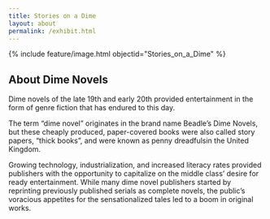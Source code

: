 ```yaml
---
title: Stories on a Dime
layout: about
permalink: /exhibit.html
---
```

{% include feature/image.html objectid="Stories_on_a_Dime" %}
## About Dime Novels

Dime novels of the late 19th and early 20th provided entertainment in the form of genre fiction that has endured to this day.

The term “dime novel” originates in the brand name Beadle’s Dime Novels, but these cheaply produced, paper-covered books were also called story papers, “thick books”, and were known as penny dreadfulsin the United Kingdom.

Growing technology, industrialization, and increased literacy rates provided publishers with the opportunity to capitalize on the middle class’ desire for ready entertainment. While many dime novel publishers started by reprinting previously published serials as complete novels, the public’s voracious appetites for the sensationalized tales led to a boom in original works.
